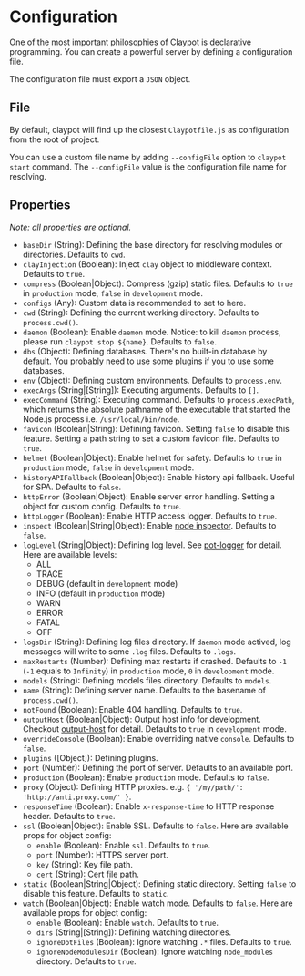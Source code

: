 # Configuration

One of the most important philosophies of Claypot is declarative programming. You can create a powerful server by defining a configuration file.

The configuration file must export a `JSON` object.


## File

By default, claypot will find up the closest `Claypotfile.js` as configuration from the root of project.

You can use a custom file name by adding `--configFile` option to `claypot start` command. The `--configFile` value is the configuration file name for resolving.


## Properties

*Note: all properties are optional.*

- `baseDir` (String): Defining the base directory for resolving modules or directories. Defaults to `cwd`.
- `clayInjection` (Boolean): Inject `clay` object to middleware context. Defaults to `true`.
- `compress` (Boolean|Object): Compress (gzip) static files. Defaults to `true` in `production` mode, `false` in `development` mode.
- `configs` (Any): Custom data is recommended to set to here.
- `cwd` (String): Defining the current working directory. Defaults to `process.cwd()`.
- `daemon` (Boolean): Enable `daemon` mode. Notice: to kill `daemon` process, please run `claypot stop ${name}`. Defaults to `false`.
- `dbs` (Object): Defining databases. There's no built-in database by default. You probably need to use some plugins if you to use some databases.
- `env` (Object): Defining custom environments. Defaults to `process.env`.
- `execArgs` (String|[String]): Executing arguments. Defaults to `[]`.
- `execCommand` (String): Executing command. Defaults to `process.execPath`, which returns the absolute pathname of the executable that started the Node.js process i.e. `/usr/local/bin/node`.
- `favicon` (Boolean|String): Defining favicon. Setting `false` to disable this feature. Setting a path string to set a custom favicon file. Defaults to `true`.
- `helmet` (Boolean|Object): Enable helmet for safety. Defaults to `true` in `production` mode, `false` in `development` mode.
- `historyAPIFallback` (Boolean|Object): Enable history api fallback. Useful for SPA. Defaults to `false`.
- `httpError` (Boolean|Object): Enable server error handling. Setting a object for custom config. Defaults to `true`.
- `httpLogger` (Boolean): Enable HTTP access logger. Defaults to `true`.
- `inspect` (Boolean|String|Object): Enable [node inspector](https://nodejs.org/api/cli.html#cli_inspect_host_port). Defaults to `false`.
- `logLevel` (String|Object): Defining log level. See [pot-logger](https://github.com/cantonjs/pot-logger) for detail. Here are available levels:
    + ALL
    + TRACE
    + DEBUG (default in `development` mode)
    + INFO (default in `production` mode)
    + WARN
    + ERROR
    + FATAL
    + OFF
- `logsDir` (String): Defining log files directory. If `daemon` mode actived, log messages will write to some `.log` files. Defaults to `.logs`.
- `maxRestarts` (Number): Defining max restarts if crashed. Defaults to `-1` (`-1` equals to `Infinity`) in `production` mode, `0` in `development` mode.
- `models` (String): Defining models files directory. Defaults to `models`.
- `name` (String): Defining server name. Defaults to the basename of `process.cwd()`.
- `notFound` (Boolean): Enable 404 handling. Defaults to `true`.
- `outputHost` (Boolean|Object): Output host info for development. Checkout [output-host](https://github.com/die-welle/output-host) for detail. Defaults to `true` in `development` mode.
- `overrideConsole` (Boolean): Enable overriding native `console`. Defaults to `false`.
- `plugins` ([Object]): Defining plugins.
- `port` (Number): Defining the port of server. Defaults to an available port.
- `production` (Boolean): Enable `production` mode. Defaults to `false`.
- `proxy` (Object): Defining HTTP proxies. e.g. `{ '/my/path/': 'http://anti.proxy.com/' }`.
- `responseTime` (Boolean): Enable `x-response-time` to HTTP response header. Defaults to `true`.
- `ssl` (Boolean|Object): Enable SSL. Defaults to `false`. Here are available props for object config:
    + `enable` (Boolean): Enable `ssl`. Defaults to `true`.
    + `port` (Number): HTTPS server port.
    + `key` (String): Key file path.
    + `cert` (String): Cert file path.
- `static` (Boolean|String|Object): Defining static directory. Setting `false` to disable this feature. Defaults to `static`.
- `watch` (Boolean|Object): Enable watch mode. Defaults to `false`. Here are available props for object config:
    + `enable` (Boolean): Enable `watch`. Defaults to `true`.
    + `dirs` (String|[String]): Defining watching directories.
    + `ignoreDotFiles` (Boolean): Ignore watching `.*` files. Defaults to `true`.
    + `ignoreNodeModulesDir` (Boolean): Ignore watching `node_modules` directory. Defaults to `true`.




